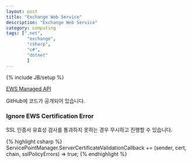 ```yaml
---
layout: post
title: "Exchange Web Service"
description: "Exchange Web Service"
category: computing
tags: [".net",
        "exchange",
        "csharp",
        "c#",
        "dotnet"
        ]
---
```

{% include JB/setup %}

[EWS Managed API](https://github.com/OfficeDev/ews-managed-api/)

GitHub에 코드가 공개되어 있습니다.

### Ignore EWS Certification Error

SSL 인증서 유효성 검사를 통과하지 못하는 경우 무시하고 진행할 수 있습니다.

{% highlight csharp %}
ServicePointManager.ServerCertificateValidationCallback += (sender, cert, chain, sslPolicyErrors) => true;
{% endhighlight %}